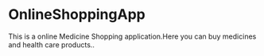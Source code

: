 # OnlineShoppingApp

This is a online Medicine Shopping application.Here you can buy medicines and health care products..
